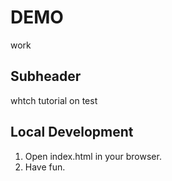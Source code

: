 # DEMO

work


## Subheader

whtch tutorial on test

## Local Development

1. Open index.html in your browser.
2. Have fun.
